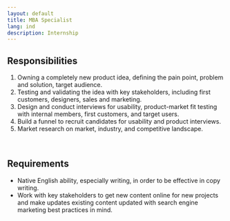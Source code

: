 ```yaml
---
layout: default
title: MBA Specialist
lang: ind
description: Internship
---
```




## Responsibilities

1. Owning a completely new product idea, defining the pain point, problem and solution, target audience.
2. Testing and validating the idea with key stakeholders, including first customers, designers, sales and marketing.
3. Design and conduct interviews for usability, product-market fit testing with internal members, first customers, and target users.
4. Build a funnel to recruit candidates for usability and product interviews.
5. Market research on market, industry, and competitive landscape.

<br>

## Requirements
* Native English ability, especially writing, in order to be effective in copy writing.
* Work with key stakeholders to get new content online for new projects and make updates existing content updated with search engine marketing best practices in mind.